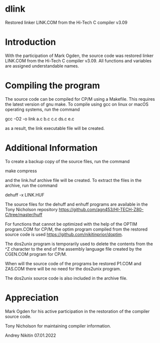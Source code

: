 # dlink
Restored  linker LINK.COM from the Hi-Tech C compiler v3.09

# Introduction

With the participation of Mark Ogden, the source code was restored linker LINK.COM from the Hi-Tech C compiler v3.09.
All functions and variables are assigned understandable names.

# Compiling the program

The source code can be compiled for CP/M using a Makefile. This requires the latest version of gnu make.
To compile using gcc on linux or macOS operating systems, run the command

  gcc -O2 -o link a.c b.c c.c ds.c e.c

as a result, the link executable file will be created.

# Additional Information

To create a backup copy of the source files, run the command

  make compress

and the link.huf archive file will be created.
To extract the files in the archive, run the command

  dehuff -x LINK.HUF

The source files for the dehuff and enhuff programs are available in the Tony Nicholson repository https://github.com/agn453/HI-TECH-Z80-C/tree/master/huff

For functions that cannot be optimized with the help of the OPTIM program.COM for CP/M, the optim program compiled from the restored source code is used https://github.com/nikitinprior/doptim.

The dos2unix program is temporarily used to delete the contents from the ^Z character to the end of the assembly language file created by the CGEN.COM program for CP/M.

When will the source code of the programs be restored P1.COM and ZAS.COM there will be no need for the dos2unix program.

The dos2unix source code is also included in the archive file. 

# Appreciation

Mark Ogden for his active participation in the restoration of the compiler source code.

Tony Nicholson for maintaining  compiler information.

Andrey Nikitin 07.01.2022
